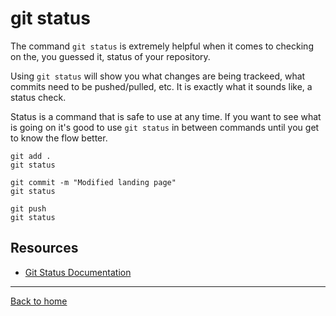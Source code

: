 # git status
The command `git status` is extremely helpful when it comes to checking on the, you guessed it, status of your repository.

Using `git status` will show you what changes are being trackeed, what commits need to be pushed/pulled, etc.
It is exactly what it sounds like, a status check.

Status is a command that is safe to use at any time.
If you want to see what is going on it's good to use `git status` in between commands until you get to know the flow better.

```
git add .
git status

git commit -m "Modified landing page"
git status

git push
git status
```
## Resources
- [Git Status Documentation](https://git-scm.com/docs/git-status)
---
[Back to home](../README.md)